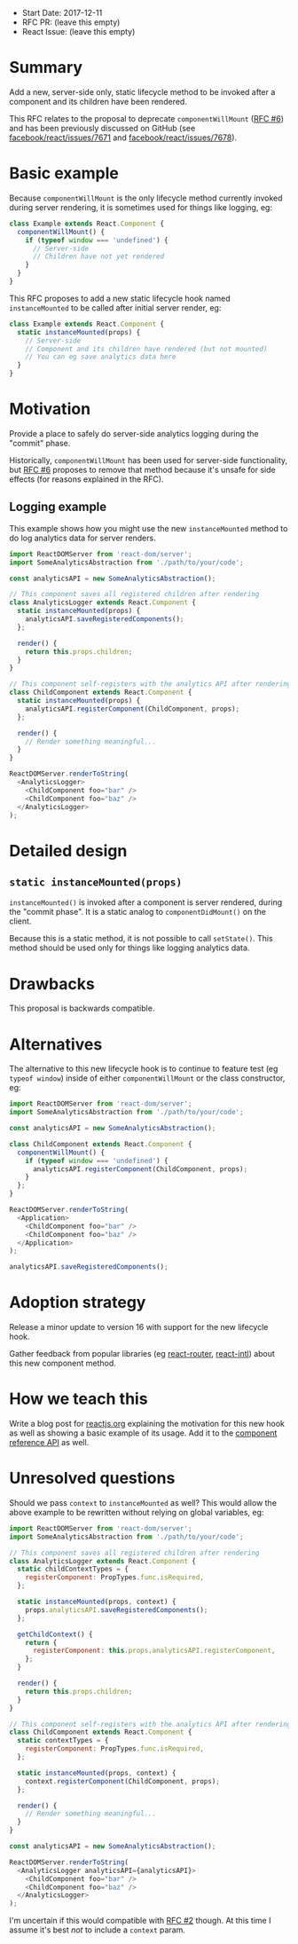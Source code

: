 - Start Date: 2017-12-11
- RFC PR: (leave this empty)
- React Issue: (leave this empty)

# Summary

Add a new, server-side only, static lifecycle method to be invoked after a component and its children have been rendered.

This RFC relates to the proposal to deprecate `componentWillMount` ([RFC #6](https://github.com/reactjs/rfcs/pull/6)) and has been previously discussed on GitHub (see [facebook/react/issues/7671](https://github.com/facebook/react/issues/7671) and [facebook/react/issues/7678](https://github.com/facebook/react/issues/7678)).

# Basic example

Because `componentWillMount` is the only lifecycle method currently invoked during server rendering, it is sometimes used for things like logging, eg:
```js
class Example extends React.Component {
  componentWillMount() {
    if (typeof window === 'undefined') {
      // Server-side
      // Children have not yet rendered
    }
  }
}
```

This RFC proposes to add a new static lifecycle hook named `instanceMounted` to be called after initial server render, eg:
```js
class Example extends React.Component {
  static instanceMounted(props) {
    // Server-side
    // Component and its children have rendered (but not mounted)
    // You can eg save analytics data here
  }
}
```

# Motivation

Provide a place to safely do server-side analytics logging during the "commit" phase.

Historically, `componentWillMount` has been used for server-side functionality, but [RFC #6](https://github.com/reactjs/rfcs/pull/6) proposes to remove that method because it's unsafe for side effects (for reasons explained in the RFC).

## Logging example

This example shows how you might use the new `instanceMounted` method to do log analytics data for server renders.

```js
import ReactDOMServer from 'react-dom/server';
import SomeAnalyticsAbstraction from './path/to/your/code';

const analyticsAPI = new SomeAnalyticsAbstraction();

// This component saves all registered children after rendering
class AnalyticsLogger extends React.Component {
  static instanceMounted(props) {
    analyticsAPI.saveRegisteredComponents();
  };

  render() {
    return this.props.children;
  }
}

// This component self-registers with the analytics API after rendering
class ChildComponent extends React.Component {
  static instanceMounted(props) {
    analyticsAPI.registerComponent(ChildComponent, props);
  };

  render() {
    // Render something meaningful...
  }
}

ReactDOMServer.renderToString(
  <AnalyticsLogger>
    <ChildComponent foo="bar" />
    <ChildComponent foo="baz" />
  </AnalyticsLogger>
);
```

# Detailed design

## `static instanceMounted(props)`

`instanceMounted()` is invoked after a component is server rendered, during the "commit phase". It is a static analog to `componentDidMount()` on the client.

Because this is a static method, it is not possible to call `setState()`. This method should be used only for things like logging analytics data.

# Drawbacks

This proposal is backwards compatible.

# Alternatives

The alternative to this new lifecycle hook is to continue to feature test (eg `typeof window`) inside of either `componentWillMount` or the class constructor, eg:

```js
import ReactDOMServer from 'react-dom/server';
import SomeAnalyticsAbstraction from './path/to/your/code';

const analyticsAPI = new SomeAnalyticsAbstraction();

class ChildComponent extends React.Component {
  componentWillMount() {
    if (typeof window === 'undefined') {
      analyticsAPI.registerComponent(ChildComponent, props);
    }
  };
}

ReactDOMServer.renderToString(
  <Application>
    <ChildComponent foo="bar" />
    <ChildComponent foo="baz" />
  </Application>
);

analyticsAPI.saveRegisteredComponents();
```

# Adoption strategy

Release a minor update to version 16 with support for the new lifecycle hook.

Gather feedback from popular libraries (eg [react-router](https://reacttraining.com/react-router/), [react-intl](https://github.com/yahoo/react-intl)) about this new component method.

# How we teach this

Write a blog post for [reactjs.org](https://reactjs.org/) explaining the motivation for this new hook as well as showing a basic example of its usage. Add it to the [component reference API](https://reactjs.org/docs/react-component.html) as well.

# Unresolved questions

Should we pass `context` to `instanceMounted` as well? This would allow the above example to be rewritten without relying on global variables, eg:

```js
import ReactDOMServer from 'react-dom/server';
import SomeAnalyticsAbstraction from './path/to/your/code';

// This component saves all registered children after rendering
class AnalyticsLogger extends React.Component {
  static childContextTypes = {
    registerComponent: PropTypes.func.isRequired,
  };

  static instanceMounted(props, context) {
    props.analyticsAPI.saveRegisteredComponents();
  };

  getChildContext() {
    return {
      registerComponent: this.props.analyticsAPI.registerComponent,
    };
  }

  render() {
    return this.props.children;
  }
}

// This component self-registers with the analytics API after rendering
class ChildComponent extends React.Component {
  static contextTypes = {
    registerComponent: PropTypes.func.isRequired,
  };

  static instanceMounted(props, context) {
    context.registerComponent(ChildComponent, props);
  };

  render() {
    // Render something meaningful...
  }
}

const analyticsAPI = new SomeAnalyticsAbstraction();

ReactDOMServer.renderToString(
  <AnalyticsLogger analyticsAPI={analyticsAPI}>
    <ChildComponent foo="bar" />
    <ChildComponent foo="baz" />
  </AnalyticsLogger>
);
```

I'm uncertain if this would compatible with [RFC #2](https://github.com/reactjs/rfcs/pull/2) though. At this time I assume it's best _not_ to include a `context` param.